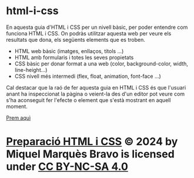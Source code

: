 # html-i-css

En aquesta guia d'HTML i CSS per un nivell bàsic, per poder entendre com funciona HTML i CSS. On podràs utilitzar aquesta web per veure els resultats que dona, els següents elements que es troben.

- HTML web bàsic (imatges, enllaços, títols ...)
- HTML amb formularis i totes les seves propietats
- CSS bàsic per donar format a una web (color, background-color, width, line-height...)
- CSS nivell més intermedi (flex, float, animation, font-face ...)

Cal destacar que la raó de fer aquesta guia en HTML i CSS és que l'usuari anant ha inspeccionat la pàgina o veient-la des d'un editor pot veure com s'ha aconseguit fer l'efecte o element que s'està mostrant en aquell moment.

[Prem aquì](guia/Preparacio.html)

#

# [Preparació HTML i CSS](https://github.com/miquelmarques/miquelm.htmlicss.io) © 2024 by Miquel Marquès Bravo is licensed under [CC BY-NC-SA 4.0](https://creativecommons.org/licenses/by-nc-sa/4.0/?ref=chooser-v1)